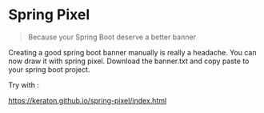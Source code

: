 # Spring Pixel

> Because your Spring Boot deserve a better banner

Creating a good spring boot banner manually is really a headache.
You can now draw it with spring pixel. 
Download the banner.txt and copy paste to your spring boot project.

Try with :

https://keraton.github.io/spring-pixel/index.html